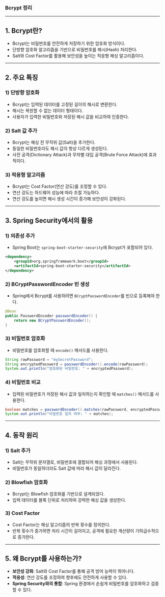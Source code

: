 ### Bcrypt 정리

---

## **1. Bcrypt란?**

- Bcrypt는 비밀번호를 안전하게 저장하기 위한 암호화 방식이다.
- 단방향 암호화 알고리즘을 기반으로 비밀번호를 해시(Hash) 처리한다.
- Salt와 Cost Factor를 활용해 보안성을 높이는 적응형 해싱 알고리즘이다.

---

## **2. 주요 특징**

### **1) 단방향 암호화**

- Bcrypt는 입력된 데이터를 고정된 길이의 해시로 변환한다.
- 해시는 복원할 수 없는 데이터 형태이다.
- 사용자가 입력한 비밀번호와 저장된 해시 값을 비교하여 인증한다.

### **2) Salt 값 추가**

- Bcrypt는 해싱 전 무작위 값(Salt)을 추가한다.
- 동일한 비밀번호라도 해시 값이 항상 다르게 생성된다.
- 사전 공격(Dictionary Attack)과 무차별 대입 공격(Brute Force Attack)에 효과적이다.

### **3) 적응형 알고리즘**

- Bcrypt는 Cost Factor(연산 강도)를 조정할 수 있다.
- 연산 강도는 하드웨어 성능에 따라 조절 가능하다.
- 연산 강도를 높이면 해시 생성 시간이 증가해 보안성이 강화된다.

---

## **3. Spring Security에서의 활용**

### **1) 의존성 추가**

- Spring Boot는 `spring-boot-starter-security`에 Bcrypt가 포함되어 있다.

```xml
<dependency>
    <groupId>org.springframework.boot</groupId>
    <artifactId>spring-boot-starter-security</artifactId>
</dependency>

```

### **2) BCryptPasswordEncoder 빈 생성**

- Spring에서 Bcrypt를 사용하려면 `BCryptPasswordEncoder`를 빈으로 등록해야 한다.

```java
@Bean
public PasswordEncoder passwordEncoder() {
    return new BCryptPasswordEncoder();
}

```

### **3) 비밀번호 암호화**

- 비밀번호를 암호화할 때 `encode()` 메서드를 사용한다.

```java
String rawPassword = "mySecretPassword";
String encryptedPassword = passwordEncoder().encode(rawPassword);
System.out.println("암호화된 비밀번호: " + encryptedPassword);

```

### **4) 비밀번호 비교**

- 입력된 비밀번호가 저장된 해시 값과 일치하는지 확인할 때 `matches()` 메서드를 사용한다.

```java
boolean matches = passwordEncoder().matches(rawPassword, encryptedPassword);
System.out.println("비밀번호 일치 여부: " + matches);

```

---

## **4. 동작 원리**

### **1) Salt 추가**

- Salt는 무작위 문자열로, 비밀번호에 결합되어 해싱 과정에서 사용된다.
- 비밀번호가 동일하더라도 Salt 값에 따라 해시 값이 달라진다.

### **2) Blowfish 암호화**

- Bcrypt는 Blowfish 암호화를 기반으로 설계되었다.
- 입력 데이터를 블록 단위로 처리하여 강력한 해싱 값을 생성한다.

### **3) Cost Factor**

- Cost Factor는 해싱 알고리즘의 반복 횟수를 정의한다.
- 반복 횟수가 증가하면 처리 시간이 길어지고, 공격에 필요한 계산량이 기하급수적으로 증가한다.

---

## **5. 왜 Bcrypt를 사용하는가?**

- **보안성 강화**: Salt와 Cost Factor를 통해 공격 방어 능력이 뛰어나다.
- **적응성**: 연산 강도를 조정하여 향후에도 안전하게 사용할 수 있다.
- **Spring Security와의 통합**: Spring 환경에서 손쉽게 비밀번호를 암호화하고 검증할 수 있다.
